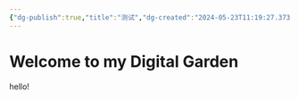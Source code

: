 ```yaml
---
{"dg-publish":true,"title":"测试","dg-created":"2024-05-23T11:19:27.373+08:00","tags":[""],"dg-path":"测试.md","permalink":"/测试/","dgPassFrontmatter":true}
---
```


# Welcome to my Digital Garden

hello!